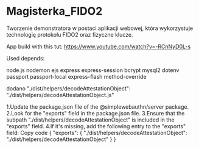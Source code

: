 # Magisterka_FIDO2
Tworzenie demonstratora w postaci aplikacji webowej, która wykorzystuje technologię protokołu FIDO2 oraz fizyczne klucze.

App build with this tut: https://www.youtube.com/watch?v=-RCnNyD0L-s

Used depends:

node.js
nodemon
ejs
express
express-session
bcrypt
mysql2
dotenv
passport 
passport-local 
express-flash
method-override 

dodano "./dist/helpers/decodeAttestationObject": "./dist/helpers/decodeAttestationObject.js"

1.Update the package.json file of the @simplewebauthn/server package.
2.Look for the "exports" field in the package.json file.
3.Ensure that the subpath "./dist/helpers/decodeAttestationObject" is included in the "exports" field.
4.If it's missing, add the following entry to the "exports" field:
Copy code
{
  "exports": {
    "./dist/helpers/decodeAttestationObject": "./dist/helpers/decodeAttestationObject"
  }
}